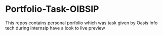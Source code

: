 # Portfolio-Task-OIBSIP
This repos contains personal porfolio which was task given by Oasis Info tech during internsip have a look to live preview 
